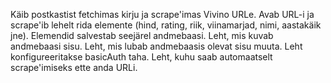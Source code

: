 Käib postkastist fetchimas kirju ja scrape'imas Vivino URLe.
Avab URL-i ja scrape'ib lehelt rida elemente (hind, rating, riik, viinamarjad, nimi, aastakäik jne). Elemendid salvestab seejärel andmebaasi.
Leht, mis kuvab andmebaasi sisu.
Leht, mis lubab andmebaasis olevat sisu muuta. Leht konfigureeritakse basicAuth taha.
Leht, kuhu saab automaatselt scrape'imiseks ette anda URLi.